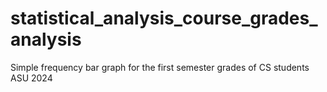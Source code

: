# statistical_analysis_course_grades_analysis
Simple frequency bar graph for the first semester grades of CS students ASU 2024
